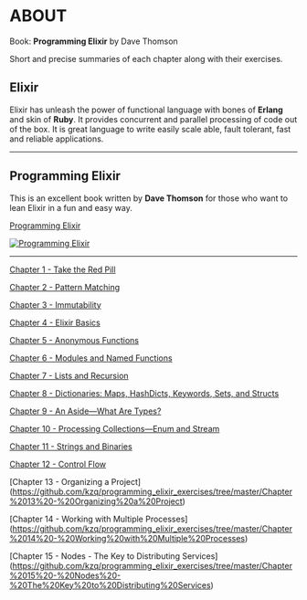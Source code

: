 **ABOUT**
==========
Book: **Programming Elixir** by Dave Thomson

Short and precise summaries of each chapter along with their exercises. 


**Elixir**
----------

Elixir has unleash the power of functional language with bones of **Erlang** and skin of **Ruby**. It provides concurrent and parallel processing of code out of the box.  It is great language to write easily scale able, fault tolerant, fast and reliable applications.

----------

**Programming Elixir**
--------

This is an excellent book written by **Dave Thomson** for those who want to lean Elixir in a fun and easy way. 

[Programming Elixir ](https://pragprog.com/book/elixir13/programming-elixir-1-3) 

[![Programming Elixir](https://cloud.githubusercontent.com/assets/220788/18274557/e1e872cc-743a-11e6-9610-493c34779b2c.jpg)](https://pragprog.com/book/elixir13/programming-elixir-1-3) 

---------
 [Chapter 1 - Take the Red Pill](https://github.com/kzq/programming_elixir_exercises/tree/master/Chapter%201%20-%20Take%20the%20Red%20Pill)
 
 [Chapter 2 - Pattern Matching](https://github.com/kzq/programming_elixir_exercises/tree/master/Chapter%202%20-%20Pattern%20Matching)
 
 [Chapter 3 - Immutability](https://github.com/kzq/programming_elixir_exercises/blob/master/Chapter%203%20-%20Immutability)
 
 [Chapter 4 - Elixir Basics](https://github.com/kzq/programming_elixir_exercises/blob/master/Chapter%204%20-%20Elixir%20Basics)
 
 [Chapter 5 - Anonymous Functions](https://github.com/kzq/programming_elixir_exercises/blob/master/Chapter%205%20-%20Anonymous%20Functions)
 
 [Chapter 6 - Modules and Named Functions](https://github.com/kzq/programming_elixir_exercises/blob/master/Chapter%206%20-Modules%20and%20Named%20Functions)
 
 [Chapter 7 - Lists and Recursion](https://github.com/kzq/programming_elixir_exercises/blob/master/Chapter%207%20-%20Lists%20and%20Recursion)

[Chapter 8 - Dictionaries: Maps, HashDicts, Keywords, Sets, and Structs](https://github.com/kzq/programming_elixir_exercises/blob/master/Chapter%208%20-%20Dictionaries)

[Chapter 9 - An Aside—What Are Types?](https://github.com/kzq/programming_elixir_exercises/blob/master/Chapter%209%20-%20An%20Aside%E2%80%94What%20Are%20Types%3F)

[Chapter 10 - Processing Collections—Enum and Stream](https://github.com/kzq/programming_elixir_exercises/tree/master/Chapter%2010%20-%20Processing%20Collections%20-%20Enum%20and%20Stream)

[Chapter 11 - Strings and Binaries](https://github.com/kzq/programming_elixir_exercises/tree/master/Chapter%2011%20-%20Strings%20and%20Binaries)

[Chapter 12 - Control Flow](https://github.com/kzq/programming_elixir_exercises/tree/master/Chapter%2012%20-%20Control%20Flow)

[Chapter 13 - Organizing a Project] (https://github.com/kzq/programming_elixir_exercises/tree/master/Chapter%2013%20-%20Organizing%20a%20Project)

[Chapter 14 - Working with Multiple Processes] (https://github.com/kzq/programming_elixir_exercises/tree/master/Chapter%2014%20-%20Working%20with%20Multiple%20Processes)

[Chapter 15 - Nodes - The Key to Distributing Services] (https://github.com/kzq/programming_elixir_exercises/tree/master/Chapter%2015%20-%20Nodes%20-%20The%20Key%20to%20Distributing%20Services)
